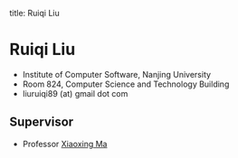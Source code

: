 title: Ruiqi Liu

# Ruiqi Liu

* Institute of Computer Software, Nanjing University
* Room 824, Computer Science and Technology Building
* liuruiqi89 (at) gmail dot com


## Supervisor

* Professor [Xiaoxing Ma](http://moon.nju.edu.cn/~XiaoxingMa "Xiaoxing Ma")


